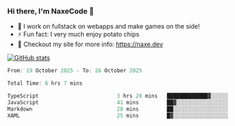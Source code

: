 ### Hi there, I'm NaxeCode 👋
- 🔭 I work on fullstack on webapps and make games on the side!
- ⚡ Fun fact: I very much enjoy potato chips
- 🔋 Checkout my site for more info: https://naxe.dev

[![GitHub stats](https://github-readme-stats.vercel.app/api?username=naxecode&theme=onedark)](https://naxe.dev)

<!--START_SECTION:waka-->

```csharp
From: 19 October 2025 - To: 26 October 2025

Total Time: 6 hrs 7 mins

TypeScript                         3 hrs 28 mins   █████████████▓░░░░░░░░░░░   54.31 %
JavaScript                         41 mins         ██▓░░░░░░░░░░░░░░░░░░░░░░   10.92 %
Markdown                           28 mins         ██░░░░░░░░░░░░░░░░░░░░░░░   07.53 %
XAML                               25 mins         █▓░░░░░░░░░░░░░░░░░░░░░░░   06.67 %
```

<!--END_SECTION:waka-->



<!--
**NaxeCode/NaxeCode** is a ✨ _special_ ✨ repository because its `README.md` (this file) appears on your GitHub profile.

Here are some ideas to get you started:

- 🔭 I’m currently working on Web apps for indie games!
- 🌱 I’m currently mastering C#
- 👯 I’m looking to collaborate on ...
- 🤔 I’m looking for help with ...
- 💬 Ask me about ...
- 📫 How to reach me: ...
- 😄 Pronouns: ...
- ⚡ Fun fact: I love chips
-->

